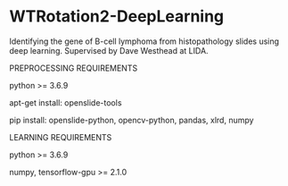 # WTRotation2-DeepLearning
Identifying the gene of B-cell lymphoma from histopathology slides using deep learning. Supervised by Dave Westhead at LIDA.

PREPROCESSING REQUIREMENTS

python >= 3.6.9

apt-get install: openslide-tools

pip install: openslide-python, opencv-python, pandas, xlrd, numpy

LEARNING REQUIREMENTS

python >= 3.6.9

numpy, tensorflow-gpu >= 2.1.0
